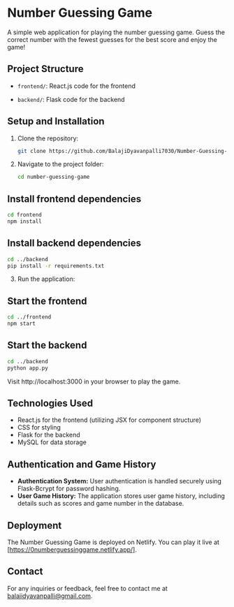 # Number Guessing Game

A simple web application for playing the number guessing game. Guess the correct number with the fewest guesses for the best score and enjoy the game!

## Project Structure

- `frontend/`: React.js code for the frontend
 
- `backend/`: Flask code for the backend


## Setup and Installation

1. Clone the repository:
   
   ```bash
   git clone https://github.com/BalajiDyavanpalli7030/Number-Guessing-Game.git

2. Navigate to the project folder:
   ```bash
   cd number-guessing-game

## Install frontend dependencies
   ```bash
   cd frontend
   npm install
   ```
## Install backend dependencies
   ```bash
   cd ../backend
   pip install -r requirements.txt
   ```
3. Run the application:

## Start the frontend
   ```bash
   cd ../frontend
   npm start
   ```
## Start the backend
   ```bash
   cd ../backend
   python app.py
   ```
Visit http://localhost:3000 in your browser to play the game.

## Technologies Used

- React.js for the frontend (utilizing JSX for component structure)
- CSS for styling
- Flask for the backend
- MySQL for data storage

## Authentication and Game History

- **Authentication System:** User authentication is handled securely using Flask-Bcrypt for password hashing.
- **User Game History:** The application stores user game history, including details such as scores and game number in the database.

## Deployment

The Number Guessing Game is deployed on Netlify. You can play it live at [https://0numberguessinggame.netlify.app/].

## Contact

For any inquiries or feedback, feel free to contact me at balajidyavanpalli@gmail.com.


